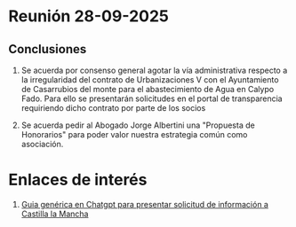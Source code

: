 # Reunión 28-09-2025

## Conclusiones
1. Se acuerda por consenso general agotar la vía administrativa respecto a la irregularidad del contrato de Urbanizaciones V con el Ayuntamiento de Casarrubios del monte para el abastecimiento de Agua en Calypo Fado. Para ello se presentarán solicitudes en el portal de transparencia requiriendo dicho contrato por parte de los socios

1. Se acuerda pedir al Abogado Jorge Albertini una "Propuesta de Honorarios" para poder valor nuestra estrategia común como asociación.

# Enlaces de interés
1. [Guia genérica en Chatgpt para presentar solicitud de información a Castilla la Mancha](https://chatgpt.com/share/68d99c26-2cd8-8008-ba6a-74acd07c91b9)